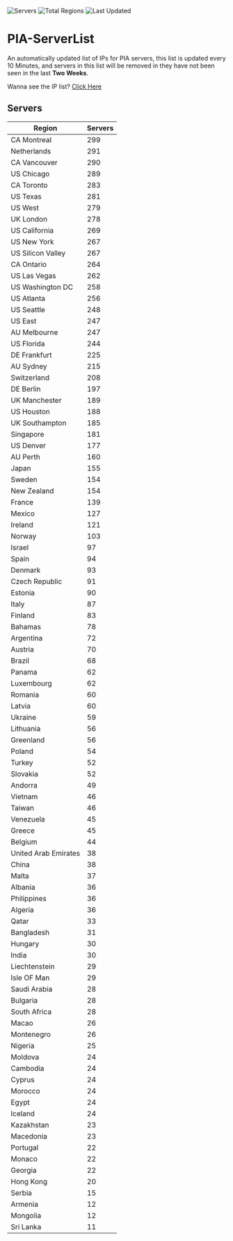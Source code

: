 ![Servers](https://img.shields.io/badge/Servers-10,658-darkgreen)
![Total Regions](https://img.shields.io/badge/Total_Regions-97-darkgreen)
![Last Updated](https://img.shields.io/badge/Last_Updated-April_29_2024_05:50_EDT-darkgreen)

# PIA-ServerList
An automatically updated list of IPs for PIA servers, this list is updated every 10 Minutes, and servers in this list will be removed in they have not been seen in the last **Two Weeks**.

Wanna see the IP list? [Click Here](./servers.json)

## Servers
| Region               | Servers |
|----------------------|---------|
| CA Montreal | 299 |
| Netherlands | 291 |
| CA Vancouver | 290 |
| US Chicago | 289 |
| CA Toronto | 283 |
| US Texas | 281 |
| US West | 279 |
| UK London | 278 |
| US California | 269 |
| US New York | 267 |
| US Silicon Valley | 267 |
| CA Ontario | 264 |
| US Las Vegas | 262 |
| US Washington DC | 258 |
| US Atlanta | 256 |
| US Seattle | 248 |
| US East | 247 |
| AU Melbourne | 247 |
| US Florida | 244 |
| DE Frankfurt | 225 |
| AU Sydney | 215 |
| Switzerland | 208 |
| DE Berlin | 197 |
| UK Manchester | 189 |
| US Houston | 188 |
| UK Southampton | 185 |
| Singapore | 181 |
| US Denver | 177 |
| AU Perth | 160 |
| Japan | 155 |
| Sweden | 154 |
| New Zealand | 154 |
| France | 139 |
| Mexico | 127 |
| Ireland | 121 |
| Norway | 103 |
| Israel | 97 |
| Spain | 94 |
| Denmark | 93 |
| Czech Republic | 91 |
| Estonia | 90 |
| Italy | 87 |
| Finland | 83 |
| Bahamas | 78 |
| Argentina | 72 |
| Austria | 70 |
| Brazil | 68 |
| Panama | 62 |
| Luxembourg | 62 |
| Romania | 60 |
| Latvia | 60 |
| Ukraine | 59 |
| Lithuania | 56 |
| Greenland | 56 |
| Poland | 54 |
| Turkey | 52 |
| Slovakia | 52 |
| Andorra | 49 |
| Vietnam | 46 |
| Taiwan | 46 |
| Venezuela | 45 |
| Greece | 45 |
| Belgium | 44 |
| United Arab Emirates | 38 |
| China | 38 |
| Malta | 37 |
| Albania | 36 |
| Philippines | 36 |
| Algeria | 36 |
| Qatar | 33 |
| Bangladesh | 31 |
| Hungary | 30 |
| India | 30 |
| Liechtenstein | 29 |
| Isle OF Man | 29 |
| Saudi Arabia | 28 |
| Bulgaria | 28 |
| South Africa | 28 |
| Macao | 26 |
| Montenegro | 26 |
| Nigeria | 25 |
| Moldova | 24 |
| Cambodia | 24 |
| Cyprus | 24 |
| Morocco | 24 |
| Egypt | 24 |
| Iceland | 24 |
| Kazakhstan | 23 |
| Macedonia | 23 |
| Portugal | 22 |
| Monaco | 22 |
| Georgia | 22 |
| Hong Kong | 20 |
| Serbia | 15 |
| Armenia | 12 |
| Mongolia | 12 |
| Sri Lanka | 11 |